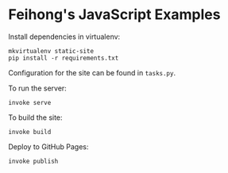 Feihong's JavaScript Examples
=============================

Install dependencies in virtualenv:

```
mkvirtualenv static-site
pip install -r requirements.txt
```

Configuration for the site can be found in `tasks.py`.

To run the server:

```
invoke serve
```

To build the site:

```
invoke build
```

Deploy to GitHub Pages:

```
invoke publish
```
